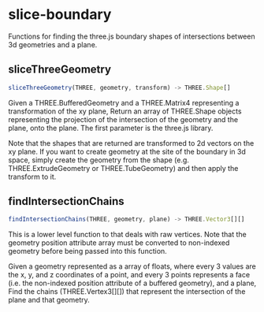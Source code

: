 # slice-boundary

Functions for finding the three.js boundary shapes of intersections between 3d geometries and a plane.

## sliceThreeGeometry

```javascript
sliceThreeGeometry(THREE, geometry, transform) -> THREE.Shape[]
```
Given a THREE.BufferedGeometry and a THREE.Matrix4 representing a transformation of the xy plane,
Return an array of THREE.Shape objects representing the projection of the intersection of the
geometry and the plane, onto the plane. The first parameter is the three.js library.

Note that the shapes that are returned are transformed to 2d vectors on the xy plane. If you want
to create geometry at the site of the boundary in 3d space, simply create the geometry from the shape
(e.g. THREE.ExtrudeGeometry or THREE.TubeGeometry) and then apply the transform to it.

## findIntersectionChains

```javascript
findIntersectionChains(THREE, geometry, plane) -> THREE.Vector3[][]
```
This is a lower level function to that deals with raw vertices. Note that the geometry position attribute
array must be converted to non-indexed geometry before being passed into this function.

Given a geometry represented as a array of floats, where every 3 values are the x, y, and z
coordinates of a point, and every 3 points represents a face (i.e. the non-indexed position
attribute of a buffered geometry), and a plane, Find the chains (THREE.Vertex3[][])  that
represent the intersection of the plane and that geometry.


